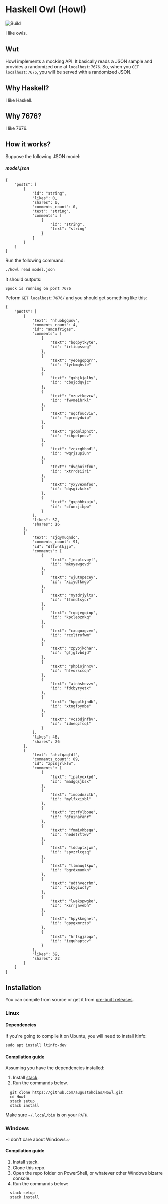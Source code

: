 # Haskell Owl (Howl)
![Build](https://ci.appveyor.com/api/projects/status/github/augustohdias/Howl?svg=true)

I like owls.

## Wut

Howl implements a mocking API. It basically reads a JSON sample and provides a randomized one at `localhost:7676`. So, when you `GET localhost:7676`, you will be served with a randomized JSON.

## Why Haskell?

I like Haskell.

## Why 7676?

I like 7676.

## How it works?

Suppose the following JSON model:

##### model.json
```
{
    "posts": [
        {
            "id": "string",
            "likes": 0,
            "shares": 0,
            "comments_count": 0,
            "text": "string",
            "comments": [
                {
                    "id": "string",
                    "text": "string"
                }
            ]
        }
    ]
}
```

Run the following command:

```
./howl read model.json
```

It should outputs:
```
Spock is running on port 7676
```
Peform `GET localhost:7676/` and you should get something like this:

```
{
	"posts": [
		{
			"text": "nhuobgqusv",
			"comments_count": 4,
			"id": "amcafrigas",
			"comments": [
				{
					"text": "bqqbytkyte",
					"id": "irtiupsseg"
				},
				{
					"text": "yeoegopqrr",
					"id": "tyrbmqhste"
				},
				{
					"text": "gxhjkjalhy",
					"id": "cbujcdqvjc"
				},
				{
					"text": "mzuvtkevcw",
					"id": "fwvmeihrkl"
				},
				{
					"text": "uqcfoucviw",
					"id": "cprndydwip"
				},
				{
					"text": "gcqmlzpnxt",
					"id": "rihpetpncz"
				},
				{
					"text": "zcxcghbodl",
					"id": "wqrjzupiun"
				},
				{
					"text": "dvgboirfxu",
					"id": "xtrrdsiiri"
				},
				{
					"text": "yxyvexmfoo",
					"id": "dqsgizkckx"
				},
				{
					"text": "gxphhhxaju",
					"id": "cfunzjibpw"
				}
			],
			"likes": 52,
			"shares": 16
		},
		{
			"text": "zjqymuqndc",
			"comments_count": 91,
			"id": "dffwntkjjo",
			"comments": [
				{
					"text": "jecplcvoyf",
					"id": "mknyawgovd"
				},
				{
					"text": "wjutnpecey",
					"id": "xiiydfkmgo"
				},
				{
					"text": "mytdrjylts",
					"id": "lfmndtsycr"
				},
				{
					"text": "rqojegqinp",
					"id": "kpclebznkq"
				},
				{
					"text": "cxuqoxgzvm",
					"id": "rcxltrofwm"
				},
				{
					"text": "zpyojkdhar",
					"id": "gfjgtvbdjd"
				},
				{
					"text": "phpiojnnxv",
					"id": "hfvorsccqn"
				},
				{
					"text": "atnhshevzv",
					"id": "fdcbyryetx"
				},
				{
					"text": "hpgplhjndb",
					"id": "xtngfpymbe"
				},
				{
					"text": "vczbdjnfbv",
					"id": "idneqzfcql"
				}
			],
			"likes": 46,
			"shares": 76
		},
		{
			"text": "ahzfqaqfdf",
			"comments_count": 89,
			"id": "zpisjrlklw",
			"comments": [
				{
					"text": "ipalyoxkpd",
					"id": "madgqsjbsx"
				},
				{
					"text": "imoodmzctb",
					"id": "mylfxxixbl"
				},
				{
					"text": "ztrfylboue",
					"id": "gfuinaranr"
				},
				{
					"text": "fmmiyhbsqa",
					"id": "nedetrttwv"
				},
				{
					"text": "ldduptxjwm",
					"id": "spvzrlcqzq"
				},
				{
					"text": "llmauqfkpw",
					"id": "bgrdxmumkn"
				},
				{
					"text": "udthvecrhm",
					"id": "vikygiwcfy"
				},
				{
					"text": "lwekspwgko",
					"id": "ksrrjavebh"
				},
				{
					"text": "hpykkmgnel",
					"id": "gpygxmrztp"
				},
				{
					"text": "hrfsgjzpqx",
					"id": "iequhaptcv"
				}
			],
			"likes": 39,
			"shares": 72
		}
	]
}

```

## Installation

You can compile from source or get it from [pre-built releases](https://github.com/augustohdias/Howl/releases).

### Linux

#### Dependencies

If you're going to compile it on Ubuntu, you will need to install ltinfo: 

```
sudo apt install ltinfo-dev
```

#### Compilation guide

Assuming you have the dependencies installed:

1. Install [stack](https://docs.haskellstack.org/en/stable/README/).
2. Run the commands below.
```
  git clone https://github.com/augustohdias/Howl.git
  cd Howl
  stack setup
  stack install
```
 
Make sure `~/.local/bin` is on your `PATH`.


### Windows

~I don't care about Windows.~

#### Compilation guide

1. Install [stack](https://docs.haskellstack.org/en/stable/README/).
2. Clone this repo.
3. Open the repo folder on PowerShell, or whatever other Windows bizarre console.
4. Run the commands below:
 
```
  stack setup
  stack install
```
